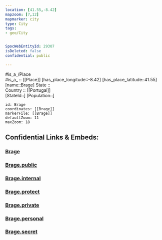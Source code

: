 ```yaml
---
location: [41.55,-8.42] 
mapzoom: [7,12] 
mapmarker: city 
type: City
tags:
- geo/City


SpocWebEntityId: 29307
isDeleted: false
confidential: public

---
```

#is_a_/Place  
#is_a_ :: [[Place]] 
[has_place_longitude::-8.42] 
[has_place_latitude::41.55] 
[name::Brage] 
State ::  
Country :: [[Portugal]]  
[StateId::] 
[Population::] 



```leaflet
id: Brage
coordinates: [[Brage]] 
markerFile: [[Brage]] 
defaultZoom: 11 
maxZoom: 18
```


## Confidential Links & Embeds: 

### [Brage](/_Standards/Earth/Continent/Europe/Europe~South/Portugal/Districts~Portugal/Braga/City/Brage.md) 

### [Brage.public](/_public/Earth/Continent/Europe/Europe~South/Portugal/Districts~Portugal/Braga/City/Brage.public.md) 

### [Brage.internal](/_internal/Earth/Continent/Europe/Europe~South/Portugal/Districts~Portugal/Braga/City/Brage.internal.md) 

### [Brage.protect](/_protect/Earth/Continent/Europe/Europe~South/Portugal/Districts~Portugal/Braga/City/Brage.protect.md) 

### [Brage.private](/_private/Earth/Continent/Europe/Europe~South/Portugal/Districts~Portugal/Braga/City/Brage.private.md) 

### [Brage.personal](/_personal/Earth/Continent/Europe/Europe~South/Portugal/Districts~Portugal/Braga/City/Brage.personal.md) 

### [Brage.secret](/_secret/Earth/Continent/Europe/Europe~South/Portugal/Districts~Portugal/Braga/City/Brage.secret.md)

